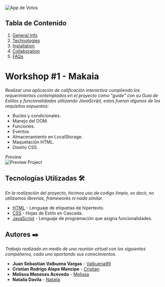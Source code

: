 ![App de Votos](https://i.ibb.co/10fwXB0/Workshop1.png)

## Tabla de Contenido
1. [General Info](#general-info)
2. [Technologies](#technologies)
3. [Installation](#installation)
4. [Collaboration](#collaboration)
5. [FAQs](#faqs)

# Workshop #1 - Makaia

_Realizar una aplicación de calificación interactiva cumpliendo los requerimientos contemplados en el proyecto como "guide" con su Guia de Estilos y funcionalidades utilizando JavaScript, estos fueron algunos de los requisitos expuestos:_

* Bucles y condicionales.  
* Manejo del DOM.  
* Funciones.  
* Eventos.  
* Almacenamiento en LocalStorage.  
* Maquetación HTML.  
* Diseño CSS. 

_Preview_  
![Preview Project](https://i.ibb.co/KxJtDgb/Workshop1-Makaia.gif)

## Tecnologías Utilizadas 🛠️

_En la realización del proyecto, hicimos uso de codigo limpio, es decir, no utilizamos librerias, frameworks ni nada similar._

* [HTML](https://developer.mozilla.org/es/docs/Web/HTML) - Lenguaje de etiquetas de hipertexto.
* [CSS](https://developer.mozilla.org/es/docs/Web/CSS) - Hojas de Estilo en Cascada.
* [JavaScript](https://developer.mozilla.org/es/docs/Web/JavaScript) - Lenguaje de programación que asigna funcionalidades.

## Autores ✒️

_Trabajo realizado en medio de una reunión virtual con los siguientes compañeros, cada uno aportando sus conocimientos._

* **Juan Sebastian Valbuena Vargas** - [Valbuena99](https://github.com/valbuena99)
* **Cristian Rodrigo Alape Mancipe** - [Cristian](#none)
* **Melissa Meneses Acevedo** - [Melissa](#none)
* **Natalia Davila** - [Natalia](#none)